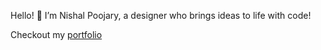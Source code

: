 Hello! 👋 I’m Nishal Poojary, a designer who brings ideas to life with code!

Checkout my [portfolio](https://www.nishalpoojary.dev/)
